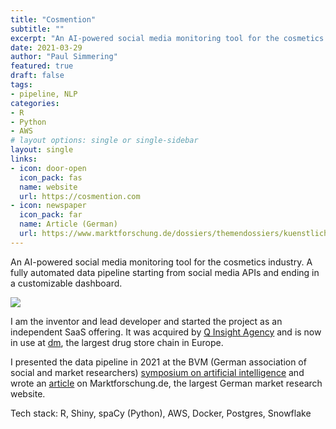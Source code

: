 ```yaml
---
title: "Cosmention"
subtitle: ""
excerpt: "An AI-powered social media monitoring tool for the cosmetics industry. A fully automated data pipeline starting from social media APIs and ending in a customizable dashboard."
date: 2021-03-29
author: "Paul Simmering"
featured: true
draft: false
tags:
- pipeline, NLP
categories:
- R
- Python
- AWS
# layout options: single or single-sidebar
layout: single
links:
- icon: door-open
  icon_pack: fas
  name: website
  url: https://cosmention.com
- icon: newspaper
  icon_pack: far
  name: Article (German)
  url: https://www.marktforschung.de/dossiers/themendossiers/kuenstliche-intelligenz-in-marktanalyse-kundenmanagement-und-darueber-hinaus/dossier/marktforschung-als-data-pipeline-datenfluesse-kontinuierlich-analysieren/
---
```


An AI-powered social media monitoring tool for the cosmetics industry. A fully automated data pipeline starting from social media APIs and ending in a customizable dashboard.

![](/project/cosmention/featured.png)

I am the inventor and lead developer and started the project as an independent SaaS offering. It was acquired by [Q Insight Agency](https://teamq.de) and is now in use at [dm](https://dm.de), the largest drug store chain in Europe.

I presented the data pipeline in 2021 at the BVM (German association of social and market researchers) [symposium on artificial intelligence](/talk/bvmki2021) and wrote an [article](https://www.marktforschung.de/dossiers/themendossiers/kuenstliche-intelligenz-in-marktanalyse-kundenmanagement-und-darueber-hinaus/dossier/marktforschung-als-data-pipeline-datenfluesse-kontinuierlich-analysieren/) on Marktforschung.de, the largest German market research website.

Tech stack: R, Shiny, spaCy (Python), AWS, Docker, Postgres, Snowflake
